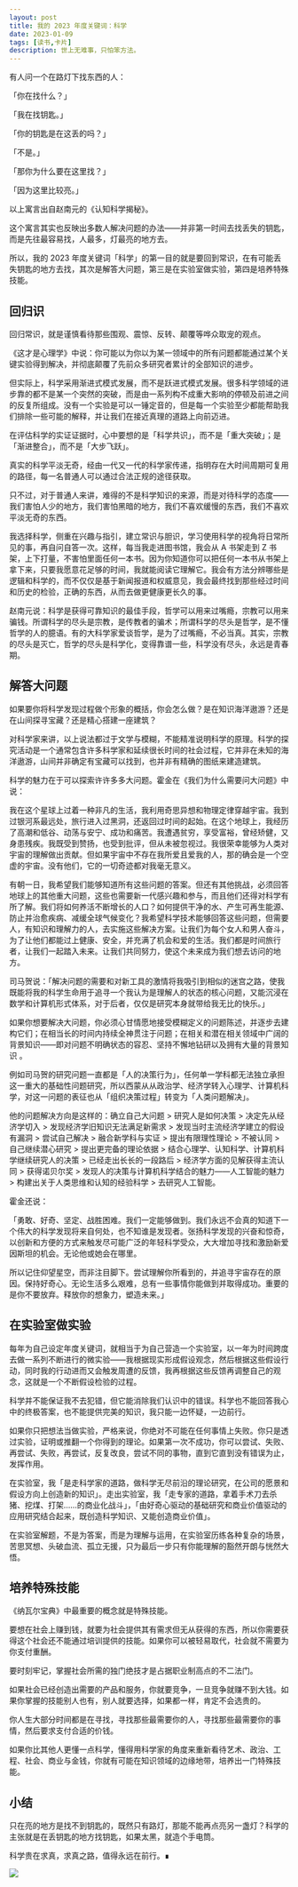 ```yaml
---
layout: post
title: 我的 2023 年度关键词：科学
date: 2023-01-09
tags: [读书,卡片]
description: 世上无难事，只怕笨方法。
---
```



有人问一个在路灯下找东西的人：

「你在找什么？」

「我在找钥匙。」

「你的钥匙是在这丢的吗？」

「不是。」

「那你为什么要在这里找？」

「因为这里比较亮。」

以上寓言出自赵南元的《认知科学揭秘》。

这个寓言其实也反映出多数人解决问题的办法——并非第一时间去找丢失的钥匙，而是先往最容易找，人最多，灯最亮的地方去。

所以，我的 2023 年度关键词「科学」的第一目的就是要回到常识，在有可能丢失钥匙的地方去找，其次是解答大问题，第三是在实验室做实验，第四是培养特殊技能。

## 回归识

回归常识，就是谨慎看待那些围观、震惊、反转、颠覆等哗众取宠的观点。

《这才是心理学》中说：你可能以为你以为某一领域中的所有问题都能通过某个关键实验得到解决，并彻底颠覆了先前众多研究者累计的全部知识的进步。

但实际上，科学采用渐进式模式发展，而不是跃进式模式发展。很多科学领域的进步靠的都不是某一个突然的突破，而是由一系列构不成重大影响的停顿及前进之间的反复所组成。没有一个实验是可以一锤定音的，但是每一个实验至少都能帮助我们排除一些可能的解释，并让我们在接近真理的道路上向前迈进。

在评估科学的实证证据时，心中要想的是「科学共识」，而不是「重大突破」；是「渐进整合」，而不是「大步飞跃」。

真实的科学平淡无奇，经由一代又一代的科学家传递，指明存在大时间周期可复用的路径，每一名普通人可以通过合法正规的途径获取。

只不过，对于普通人来讲，难得的不是科学知识的来源，而是对待科学的态度——我们害怕人少的地方，我们害怕黑暗的地方，我们不喜欢缓慢的东西，我们不喜欢平淡无奇的东西。

我选择科学，侧重在兴趣与指引，建立常识与胆识，学习使用科学的视角将日常所见的事，再自问自答一次。这样，每当我走进图书馆，我会从 A 书架走到 Z 书架，上下打量，不害怕里面任何一本书。因为你知道你可以把任何一本书从书架上拿下来，只要我愿意花足够的时间，我就能阅读它理解它。我会有方法分辨哪些是逻辑和科学的，而不仅仅是基于新闻报道和权威意见，我会最终找到那些经过时间和历史的检验，正确的东西，从而去做更健康更长久的事。

赵南元说：科学是获得可靠知识的最佳手段，哲学可以用来过嘴瘾，宗教可以用来骗钱。所谓科学的尽头是宗教，是传教者的骗术；所谓科学的尽头是哲学，是不懂哲学的人的臆语。有的大科学家爱谈哲学，是为了过嘴瘾，不必当真。其实，宗教的尽头是灭亡，哲学的尽头是科学化，变得靠谱一些，科学没有尽头，永远是青春期。

## 解答大问题

如果要你将科学发现过程做个形象的概括，你会怎么做？是在知识海洋遨游？还是在山间探寻宝藏？还是精心搭建一座建筑？

对科学家来讲，以上说法都过于文学与模糊，不能精准说明科学的原理。科学的探究活动是一个通常包含许多科学家和延续很长时间的社会过程，它并非在未知的海洋遨游，山间并非确定有宝藏可以找到，也并非有精确的图纸来建造建筑。

科学的魅力在于可以探索许许多多大问题。霍金在《我们为什么需要问大问题》中说：

我在这个星球上过着一种非凡的生活，我利用奇思异想和物理定律穿越宇宙。我到过银河系最远处，旅行进入过黑洞，还返回过时间的起始。在这个地球上，我经历了高潮和低谷、动荡与安宁、成功和痛苦。我遭遇贫穷，享受富裕，曾经矫健，又身患残疾。我既受到赞扬，也受到批评，但从未被忽视过。我很荣幸能够为人类对宇宙的理解做出贡献。但如果宇宙中不存在我所爱且爱我的人，那的确会是一个空虚的宇宙。没有他们，它的一切奇迹都对我毫无意义。

有朝一日，我希望我们能够知道所有这些问题的答案。但还有其他挑战，必须回答地球上的其他重大问题，这些也需要新一代感兴趣和参与，而且他们还得对科学有所了解。我们将如何养活不断增长的人口？如何提供干净的水、产生可再生能源、防止并治愈疾病、减缓全球气候变化？我希望科学技术能够回答这些问题，但需要人，有知识和理解力的人，去实施这些解决方案。让我们为每个女人和男人奋斗，为了让他们都能过上健康、安全，并充满了机会和爱的生活。我们都是时间旅行者，让我们一起踏入未来。让我们共同努力，使这个未来成为我们想去访问的地方。

司马贺说：「解决问题的需要和对新工具的激情将我吸引到相似的迷宫之路，使我既能将我的科学生命用于追寻一个我认为是理解人的状态的核心问题，又能沉浸在数学和计算机形式体系，对于后者，仅仅是研究本身就带给我无比的快乐。」

如果你想要解决大问题，你必须心甘情愿地接受模糊定义的问题陈述，并逐步去建构它们；在相当长的时间内持续全神贯注于问题；在相关和潜在相关领域中广阔的背景知识——即对问题不明确状态的容忍、坚持不懈地钻研以及拥有大量的背景知识 。

例如司马贺的研究问题一直都是「人的决策行为」，任何单一学科都无法独立承担这一重大的基础性问题研究，所以西蒙从从政治学、经济学转入心理学、计算机科学，对这一问题的表征也从「组织决策过程」转变为「人类问题解决」。

他的问题解决方向是这样的：确立自己大问题 > 研究人是如何决策 > 决定先从经济学切入 > 发现经济学旧知识无法满足新需求 > 发现当时主流经济学建立的假设有漏洞 > 尝试自己解决 > 融合新学科与实证 > 提出有限理性理论 > 不被认同 > 自己继续潜心研究 > 提出更完备的理论依据 > 结合心理学、认知科学、计算机科学继续研究人的决策 > 已经走出长长的一段路后 > 经济学方面的见解获得主流认同 > 获得诺贝尔奖 > 发现人的决策与计算机科学结合的魅力——人工智能的魅力 > 构建出关于人类思维和认知的经验科学 > 去研究人工智能。

霍金还说：

「勇敢、好奇、坚定、战胜困难。我们一定能够做到。我们永远不会真的知道下一个伟大的科学发现将来自何处，也不知谁是发现者。张扬科学发现的兴奋和惊奇，以创新和方便的方式来触发尽可能广泛的年轻科学受众，大大增加寻找和激励新爱因斯坦的机会。无论他或她会在哪里。

所以记住仰望星空，而非注目脚下。尝试理解你所看到的，并追寻宇宙存在的原因。保持好奇心。无论生活多么艰难，总有一些事情你能做到并取得成功。重要的是你不要放弃。释放你的想象力，塑造未来。」

## 在实验室做实验

每年为自己设定年度关键词，就相当于为自己营造一个实验室，以一年为时间跨度去做一系列不断进行的微实验——我根据现实形成假设观念，然后根据这些假设行动，同时我的行动进而又会触发周遭的反馈，我再根据这些反馈再调整自己的观念，这就是一个不断假设检验的过程。

科学并不能保证我不去犯错，但它能消除我们认识中的错误。科学也不能回答我心中的终极答案，也不能提供完美的知识，我只能一边怀疑，一边前行。

如果你只把想法当做实验，严格来说，你绝对不可能在任何事情上失败。你只是透过实验，证明或推翻一个你得到的理论。如果第一次不成功，你可以尝试、失败、再尝试、失败，再尝试，反复改良，尝试不同的事物，直到它直到没有错误为止，发挥作用。

在实验室，我「是走科学家的道路，做科学无尽前沿的理论研究，在公司的愿景和假设方向上创造新的知识」。走出实验室，我「走专家的道路，拿着手术刀去杀猪、挖煤、打架……的商业化战斗」，「由好奇心驱动的基础研究和商业价值驱动的应用研究结合起来，既创造科学知识、又能创造商业价值」。

在实验室解题，不是为答案，而是为理解与运用，在实验室历练各种复杂的场景，苦思冥想、头破血流、孤立无援，只为最后一步只有你能理解的豁然开朗与恍然大悟。

## 培养特殊技能

《纳瓦尔宝典》中最重要的概念就是特殊技能。

要想在社会上赚到钱，就要为社会提供其有需求但无从获得的东西，所以你需要获得这个社会还不能通过培训提供的技能。如果你可以被轻易取代，社会就不需要为你支付重酬。

要时刻牢记，掌握社会所需的独门绝技才是占据职业制高点的不二法门。

如果社会已经创造出需要的产品和服务，你就要竞争，一旦竞争就赚不到大钱。如果你掌握的技能别人也有，别人就要选择，如果都一样，肯定不会选贵的。

你人生大部分时间都是在寻找，寻找那些最需要你的人，寻找那些最需要你的事情，然后要求支付合适的价钱。

如果你比其他人更懂一点科学，懂得用科学家的角度来重新看待艺术、政治、工程、社会、商业与金钱，你就有可能在知识领域的边缘地带，培养出一门特殊技能。

## 小结

只在亮的地方是找不到钥匙的，既然只有路灯，那能不能再点亮另一盏灯？科学的主张就是在丢钥匙的地方找钥匙，如果太黑，就造个手电筒。

科学贵在求真，求真之路，值得永远在前行。∎

![](https://mmbiz.qpic.cn/mmbiz_jpg/HRoY0QT1GiabxbKAtGu0jyGBBunWJnzGNMtcczctvEP3Oosib2ibKUEvNQSuJe97VqHB3WxXAibB8HTz5f8msD1E4g/0?wx_fmt=jpeg)